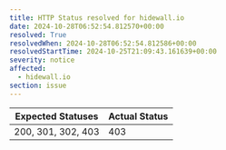 ```yaml
---
title: HTTP Status resolved for hidewall.io
date: 2024-10-28T06:52:54.812570+00:00
resolved: True
resolvedWhen: 2024-10-28T06:52:54.812586+00:00
resolvedStartTime: 2024-10-25T21:09:43.161639+00:00
severity: notice
affected:
  - hidewall.io
section: issue
---
```


| Expected Statuses | Actual Status  |
|-------------------|----------------|
| 200, 301, 302, 403 | 403 |
